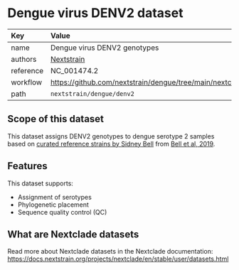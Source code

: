# Dengue virus DENV2 dataset

| Key  | Value  |
| :-- | :-- |
| name  | Dengue virus DENV2 genotypes |
| authors | [Nextstrain](https://nextstrain.org) |
| reference | NC_001474.2 |
| workflow  | https://github.com/nextstrain/dengue/tree/main/nextclade  |
| path  | `nextstrain/dengue/denv2` |

## Scope of this dataset

This dataset assigns DENV2 genotypes to dengue serotype 2 samples based on [curated reference strains by Sidney Bell](https://github.com/blab/dengue-antigenic-dynamics/blob/master/data/reference/strain_genotypes.tsv) from [Bell et al, 2019](https://elifesciences.org/articles/42496).


## Features

This dataset supports:

- Assignment of serotypes
- Phylogenetic placement
- Sequence quality control (QC)

## What are Nextclade datasets

Read more about Nextclade datasets in the Nextclade documentation: https://docs.nextstrain.org/projects/nextclade/en/stable/user/datasets.html